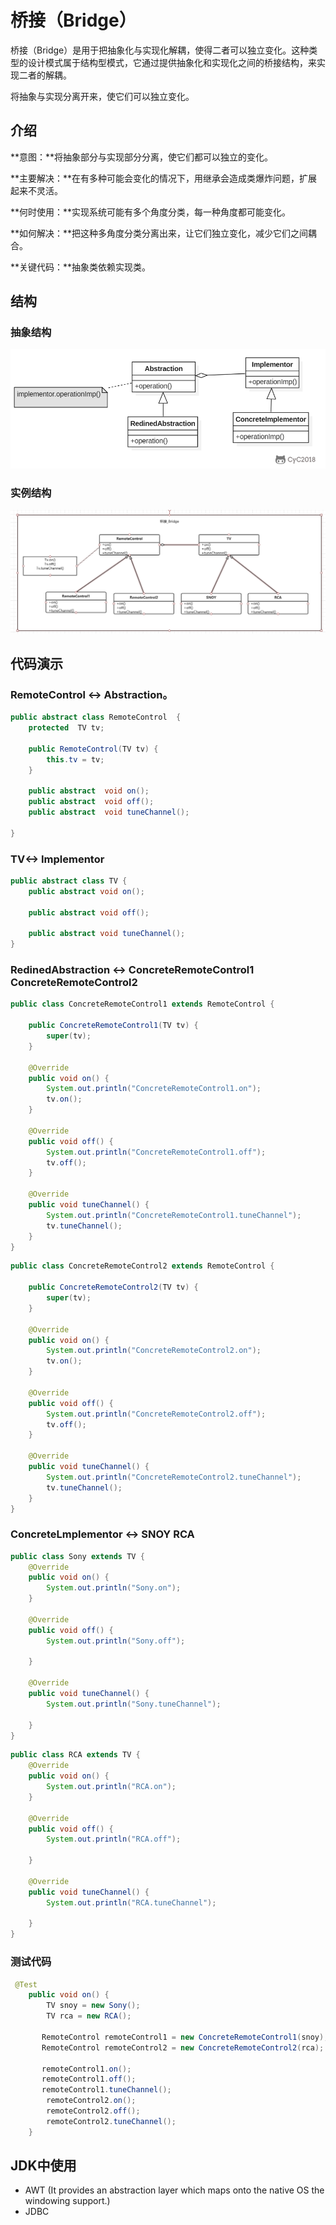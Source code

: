 

# 桥接（Bridge）

桥接（Bridge）是用于把抽象化与实现化解耦，使得二者可以独立变化。这种类型的设计模式属于结构型模式，它通过提供抽象化和实现化之间的桥接结构，来实现二者的解耦。

将抽象与实现分离开来，使它们可以独立变化。



## 介绍
**意图：**将抽象部分与实现部分分离，使它们都可以独立的变化。

**主要解决：**在有多种可能会变化的情况下，用继承会造成类爆炸问题，扩展起来不灵活。

**何时使用：**实现系统可能有多个角度分类，每一种角度都可能变化。

**如何解决：**把这种多角度分类分离出来，让它们独立变化，减少它们之间耦合。

**关键代码：**抽象类依赖实现类。

## 结构

### 抽象结构

![Bridge_抽象](./img/Bridge_抽象.png)

### 实例结构

![Bridge](./img/Bridge.png)



## 代码演示

### RemoteControl <-> Abstraction。

```java
public abstract class RemoteControl  {
    protected  TV tv;

    public RemoteControl(TV tv) {
        this.tv = tv;
    }

    public abstract  void on();
    public abstract  void off();
    public abstract  void tuneChannel();

}

```

### TV<->  Implementor

```JAVA
public abstract class TV {
    public abstract void on();

    public abstract void off();

    public abstract void tuneChannel();
}

```

### RedinedAbstraction <-> ConcreteRemoteControl1 ConcreteRemoteControl2

```java
public class ConcreteRemoteControl1 extends RemoteControl {

    public ConcreteRemoteControl1(TV tv) {
        super(tv);
    }

    @Override
    public void on() {
        System.out.println("ConcreteRemoteControl1.on");
        tv.on();
    }

    @Override
    public void off() {
        System.out.println("ConcreteRemoteControl1.off");
        tv.off();
    }

    @Override
    public void tuneChannel() {
        System.out.println("ConcreteRemoteControl1.tuneChannel");
        tv.tuneChannel();
    }
}

```

```java
public class ConcreteRemoteControl2 extends RemoteControl {

    public ConcreteRemoteControl2(TV tv) {
        super(tv);
    }

    @Override
    public void on() {
        System.out.println("ConcreteRemoteControl2.on");
        tv.on();
    }

    @Override
    public void off() {
        System.out.println("ConcreteRemoteControl2.off");
        tv.off();
    }

    @Override
    public void tuneChannel() {
        System.out.println("ConcreteRemoteControl2.tuneChannel");
        tv.tuneChannel();
    }
}

```

### ConcreteLmplementor <-> SNOY RCA

```java
public class Sony extends TV {
    @Override
    public void on() {
        System.out.println("Sony.on");
    }

    @Override
    public void off() {
        System.out.println("Sony.off");

    }

    @Override
    public void tuneChannel() {
        System.out.println("Sony.tuneChannel");

    }
}

```

```java
public class RCA extends TV {
    @Override
    public void on() {
        System.out.println("RCA.on");
    }

    @Override
    public void off() {
        System.out.println("RCA.off");

    }

    @Override
    public void tuneChannel() {
        System.out.println("RCA.tuneChannel");

    }
}

```

### 测试代码

```java
 @Test
    public void on() {
        TV snoy = new Sony();
        TV rca = new RCA();

       RemoteControl remoteControl1 = new ConcreteRemoteControl1(snoy);
       RemoteControl remoteControl2 = new ConcreteRemoteControl2(rca);

       remoteControl1.on();
       remoteControl1.off();
       remoteControl1.tuneChannel();
        remoteControl2.on();
        remoteControl2.off();
        remoteControl2.tuneChannel();
    }
```



## JDK中使用

- AWT (It provides an abstraction layer which maps onto the native OS the windowing support.)
- JDBC

